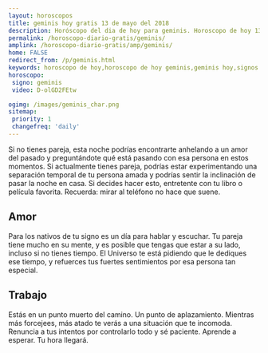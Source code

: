 ```yaml
---
layout: horoscopos
title: geminis hoy gratis 13 de mayo del 2018 
description: Horóscopo del dia de hoy para geminis. Horoscopo de hoy 13 de mayo del 2018. Las predicciones de amor, trabajo, vida personal gratis.
permalink: /horoscopo-diario-gratis/geminis/
amplink: /horoscopo-diario-gratis/amp/geminis/
home: FALSE
redirect_from: /p/geminis.html
keywords: horoscopo de hoy,horoscopo de hoy geminis,geminis hoy,signos zodiacales,horóscopo de hoy,horoscopos de hoy,horoscopo geminis hoy,horoscopo de geminis de hoy,horóscopo de hoy geminis,horoscopos,horoscopo del dia de hoy,geminis de hoy,los horoscopos de hoy,geminis de hoy,geminis Diciembre 2018,el horóscopo de hoy geminis,horóscopo del día,horoscopo y tarot geminis,predicciones zodiacales 2018,geminis hoy amor,signos zodiacales 2018el horoscopo de hoy
horoscopo:
 signo: geminis
 video: D-olGD2FEtw

ogimg: /images/geminis_char.png
sitemap:
 priority: 1
 changefreq: 'daily'
---
```



Si no tienes pareja, esta noche podrías encontrarte anhelando a un amor del pasado y preguntándote qué está pasando con esa persona en estos momentos. Si actualmente tienes pareja, podrías estar experimentando una separación temporal de tu persona amada y podrías sentir la inclinación de pasar la noche en casa. Si decides hacer esto, entretente con tu libro o película favorita. Recuerda: mirar al teléfono no hace que suene.

## Amor

Para los nativos de tu signo es un día para hablar y escuchar. Tu pareja tiene mucho en su mente, y es posible que tengas que estar a su lado, incluso si no tienes tiempo. El Universo te está pidiendo que le dediques ese tiempo, y refuerces tus fuertes sentimientos por esa persona tan especial.

## Trabajo

Estás en un punto muerto del camino. Un punto de aplazamiento. Mientras más forcejees, más atado te verás a una situación que te incomoda. Renuncia a tus intentos por controlarlo todo y sé paciente. Aprende a esperar. Tu hora llegará.